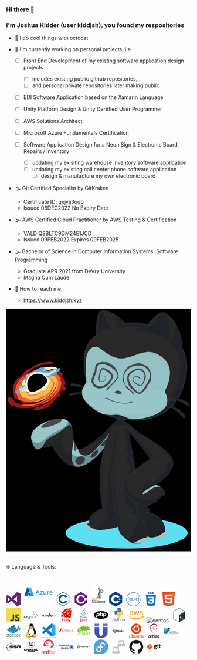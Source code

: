 ### Hi there 👋
### I'm Joshua Kidder (user kiddjsh), you found my respositories

- 👾 I do cool things with octocat
- 🍂 I'm currently working on personal projects, i.e.
     
     - [ ] Front End Development of my existing software application design projects
          - [ ] includes existing public github repositories,
          - [ ] and personal private repositories later making public

     - [ ] EDI Software Application based on the Xamarin Language
           
     - [ ] Unity Platform Design & Unity Certified User Programmer
     - [ ] AWS Solutions Architect
     - [ ] Microsoft Azure Fundamentals Certification

     - [ ] Software Application Design for a Neon Sign & Electronic Board Repairs / Inventory
          - [ ] updating my exisiting warehouse inventory software application
          - [ ] updating my existing call center phone software application 
               - [ ] design & manufacture my own electronic board 

- 🌫️ Git Certified Specialist by GitKraken
     - Certificate ID: qnjvjj3oqb
     - Issued 06DEC2022 No Expiry Date 
- 🌫️ AWS Certified Cloud Practitioner by AWS Testing & Certification
     - VALD Q8BLTC9DM24E1JCD
     - Issued 09FEB2022 Expires 09FEB2025 
- 🌫️ Bachelor of Science in Computer Information Systems, Software Programming
     - Graduate APR 2021 from DeVry University
     - Magna Cum Laude 
     
- 💬 How to reach me:
     - https://www.kiddjsh.xyz 
     
![myOctocat](https://github.com/kiddjsh/kiddjsh/blob/main/octocat-kiddjsh-avatar.jpg)


---


❄️ Language & Tools:
<div>
  <img src="https://github.com/devicons/devicon/blob/master/icons/visualstudio/visualstudio-plain.svg" title="VS" alt="VS" width="40" height="40"/>&nbsp;
  <img src="https://github.com/devicons/devicon/blob/master/icons/azure/azure-original-wordmark.svg" title="Azure" alt="Azure" width="80" height="80"/>&nbsp; 
  <img src="https://github.com/devicons/devicon/blob/master/icons/c/c-line.svg" title="C" alt="C" width="40" height="40"/>&nbsp;
  <img src="https://github.com/devicons/devicon/blob/master/icons/csharp/csharp-plain.svg" title="C#" alt="C#" width="40" height="40"/>&nbsp;
  <img src="https://github.com/devicons/devicon/blob/master/icons/microsoftsqlserver/microsoftsqlserver-plain-wordmark.svg" title="SQL" alt="SQL" width="40" height="60"/>&nbsp;
  <img src="https://github.com/devicons/devicon/blob/master/icons/cplusplus/cplusplus-plain.svg" title="C++" alt="C++" width="40" height="40"/>&nbsp;     
  <img src="https://github.com/devicons/devicon/blob/master/icons/objectivec/objectivec-plain.svg" title="Objective C" alt="Objective C" width="40" height="40"/>&nbsp;     
  <img src="https://github.com/devicons/devicon/blob/master/icons/css3/css3-plain-wordmark.svg"  title="CSS3" alt="CSS" width="40" height="40"/>&nbsp;
  <img src="https://github.com/devicons/devicon/blob/master/icons/html5/html5-original.svg" title="HTML5" alt="HTML" width="40" height="40"/>&nbsp;
  <img src="https://github.com/devicons/devicon/blob/master/icons/javascript/javascript-original.svg" title="JavaScript" alt="JavaScript" width="40" height="40"/>&nbsp;
  <img src="https://github.com/devicons/devicon/blob/master/icons/mysql/mysql-original-wordmark.svg" title="MySQL"  alt="MySQL" width="40" height="40"/>&nbsp;
  <img src="https://github.com/devicons/devicon/blob/master/icons/nodejs/nodejs-original-wordmark.svg" title="NodeJS" alt="NodeJS" width="40" height="40"/>&nbsp;
  <img src="https://github.com/devicons/devicon/blob/master/icons/ruby/ruby-plain-wordmark.svg" title="Ruby" alt="Ruby" width="40" height="40"/>&nbsp;       
  <img src="https://github.com/devicons/devicon/blob/master/icons/java/java-original-wordmark.svg" title="Java" alt="Java" width="40" height="40"/>&nbsp;
  <img src="https://github.com/devicons/devicon/blob/master/icons/php/php-plain.svg" title="php" alt="php" width="40" height="40"/>&nbsp;
  <img src="https://github.com/devicons/devicon/blob/master/icons/python/python-original-wordmark.svg" title="python" alt="python" width="40" height="40"/>&nbsp;  
  <img src="https://github.com/devicons/devicon/blob/master/icons/amazonwebservices/amazonwebservices-plain-wordmark.svg" title="AWS" alt="AWS" width="40" height="40"/>&nbsp;     
  <img src="https://github.com/devicons/devicon/tree/master/icons/centos" title="centos" alt="centos" width="40" height="40"/>&nbsp;
  <img src="https://github.com/devicons/devicon/blob/master/icons/bash/bash-original.svg" title="bash" alt="bash" width="40" height="40"/>&nbsp;     
  <img src="https://github.com/devicons/devicon/blob/master/icons/docker/docker-original-wordmark.svg" title="docker" alt="docker" width="40" height="40"/>&nbsp; 
  <img src="https://github.com/devicons/devicon/blob/master/icons/linux/linux-original.svg" title="linux" alt="linux" width="40" height="40"/>&nbsp;          
  <img src="https://github.com/devicons/devicon/blob/master/icons/vscode/vscode-original-wordmark.svg" title="VS Code" alt="VS Code" width="40" height="40"/>&nbsp;
  <img src="https://github.com/devicons/devicon/blob/master/icons/apache/apache-original-wordmark.svg" title="apache" alt="apache" width="40" height="40"/>&nbsp;     
  <img src="https://github.com/devicons/devicon/blob/master/icons/opensuse/opensuse-original-wordmark.svg" title="openSUSE" alt="openSUSE" width="40" height="40"/>&nbsp;       
  <img src="https://github.com/devicons/devicon/blob/master/icons/unix/unix-original.svg" title="Unix" alt="Unix" width="40" height="40"/>&nbsp; 
  <img src="https://github.com/devicons/devicon/blob/master/icons/unity/unity-original-wordmark.svg" title="Unity" alt="Unity" width="40" height="40"/>&nbsp;      
  <img src="https://github.com/devicons/devicon/blob/master/icons/ubuntu/ubuntu-plain-wordmark.svg" title="Ubuntu" alt="Ubuntu" width="40" height="40"/>&nbsp;      
  <img src="https://github.com/devicons/devicon/blob/master/icons/debian/debian-original-wordmark.svg" title="debian" alt="debian" width="40" height="40"/>&nbsp;  
  <img src="https://github.com/devicons/devicon/blob/master/icons/sqlite/sqlite-original-wordmark.svg" title="sqlite" alt="sqlite" width="40" height="40"/>&nbsp;     
  <img src="https://github.com/devicons/devicon/blob/master/icons/ssh/ssh-original-wordmark.svg" title="ssh" alt="ssh" width="40" height="40"/>&nbsp;     
  <img src="https://github.com/devicons/devicon/blob/master/icons/unrealengine/unrealengine-original-wordmark.svg" title="Unreal Engine" alt="Unreal Engine" width="40" height="40"/>&nbsp;   
  <img src="https://github.com/devicons/devicon/blob/master/icons/redhat/redhat-plain-wordmark.svg" title="redhat" alt="redhat" width="40" height="40"/>&nbsp;     
  <img src="https://github.com/devicons/devicon/blob/master/icons/androidstudio/androidstudio-original-wordmark.svg" title="android" alt="android" width="40" height="40"/>&nbsp;          
  <img src="https://github.com/devicons/devicon/blob/master/icons/raspberrypi/raspberrypi-line-wordmark.svg" title="Raspberry Pi" alt="Raspberry Pi" width="40" height="40"/>&nbsp;
  <img src="https://github.com/devicons/devicon/blob/master/icons/fedora/fedora-plain.svg" title="fedora" alt="fedora" width="40" height="40"/>&nbsp;      
  <img src="https://github.com/devicons/devicon/blob/master/icons/putty/putty-plain.svg" title="putty" alt="putty" width="40" height="40"/>&nbsp;     
  <img src="https://github.com/devicons/devicon/blob/master/icons/github/github-original.svg" title="github" alt="github" width="40" height="40"/>&nbsp;       
  <img src="https://github.com/devicons/devicon/blob/master/icons/git/git-original-wordmark.svg" title="Git" **alt="Git" width="40" height="40"/>&nbsp;
</div>
<!--
**kiddjsh/kiddjsh** is a ✨ _special_ ✨ repository because its `README.md` (this file) appears on your GitHub profile.

Here are some ideas to get you started:

- 🔭 I’m currently working on ...
- 🌱 I’m currently learning ...
- 👯 I’m looking to collaborate on ...
- 🤔 I’m looking for help with ...
- 💬 Ask me about ...
- 📫 How to reach me: ...
- 😄 Pronouns: ...
- ⚡ Fun fact: ...
-->
